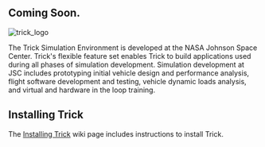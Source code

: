 ## Coming Soon.

![trick_logo](https://raw.github.com/nasa/Trick/master/trick-0.png)

The Trick Simulation Environment is developed at the NASA Johnson Space Center.
Trick's flexible feature set enables Trick to build applications used during
all phases of simulation development. Simulation development at JSC includes
prototyping initial vehicle design and performance analysis, flight software
development and testing, vehicle dynamic loads analysis, and virtual and
hardware in the loop training.

## Installing Trick

The [Installing Trick](https://github.com/nasa/Trick/wiki/Installing-Trick)
wiki page includes instructions to install Trick.


